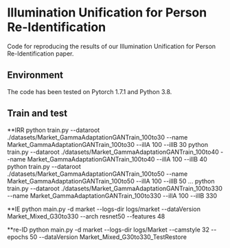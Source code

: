 # Illumination Unification for Person Re-Identification

Code for reproducing the results of our Illumination Unification for Person Re-Identification paper.

## Environment

The code has been tested on Pytorch 1.7.1 and Python 3.8.

## Train and test

**IRR
python train.py --dataroot ./datasets/Market_GammaAdaptationGANTrain_100to30 --name Market_GammaAdaptationGANTrain_100to30 --illA 100 --illB 30
python train.py --dataroot ./datasets/Market_GammaAdaptationGANTrain_100to40 --name Market_GammaAdaptationGANTrain_100to40 --illA 100 --illB 40
python train.py --dataroot ./datasets/Market_GammaAdaptationGANTrain_100to50 --name Market_GammaAdaptationGANTrain_100to50 --illA 100 --illB 50
...
python train.py --dataroot ./datasets/Market_GammaAdaptationGANTrain_100to330 --name Market_GammaAdaptationGANTrain_100to330 --illA 100 --illB 330

**IE
python main.py -d market --logs-dir logs/market --dataVersion Market_Mixed_G30to330 --arch resnet50 --features 48

**re-ID
python main.py -d market --logs-dir logs/Market --camstyle 32 --epochs 50 --dataVersion Market_Mixed_G30to330_TestRestore
